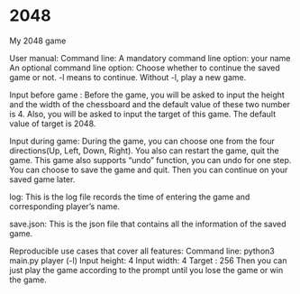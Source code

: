 # 2048
My 2048 game

User manual:
	Command line:
		A mandatory command line option: your name
		An optional command line option: Choose whether to continue the saved game or not. -l means to continue. Without -l, play a new game.

Input before game :
	Before the game, you will be asked to input the height and the width of the chessboard and the default value of these two number is 4. Also, you will be asked to input the target of this game. The default value of target is 2048.

Input during game:
	During the game, you can choose one from the four directions(Up, Left, Down, Right). You also can restart the game, quit the game. This game also supports “undo” function, you can undo for one step. You can choose to save the game and quit. Then you can continue on your saved game later.

log:
	This is the log file records the time of entering the game and corresponding player’s name.

save.json:
	This is the json file that contains all the information of the saved game.

Reproducible use cases that cover all features:
	Command line: python3 main.py player (-l)
	Input height: 4
	Input width: 4
	Target : 256
	Then you can just play the game according to the prompt until you lose the game or win the game.
